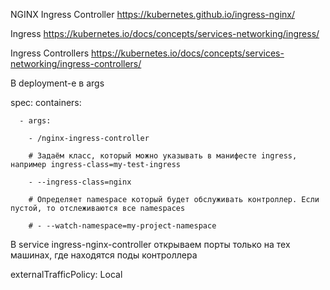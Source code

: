 NGINX Ingress Controller https://kubernetes.github.io/ingress-nginx/

Ingress https://kubernetes.io/docs/concepts/services-networking/ingress/

Ingress Controllers https://kubernetes.io/docs/concepts/services-networking/ingress-controllers/


В deployment-е в args

spec:
      containers:
      
      - args:
      
        - /nginx-ingress-controller
        
        # Задаём класс, который можно указывать в манифесте ingress, например ingress-class=my-test-ingress
        
        - --ingress-class=nginx
        
        # Определяет namespace который будет обслуживать контроллер. Если пустой, то отслеживаются все namespaces
        
        # - --watch-namespace=my-project-namespace

В service ingress-nginx-controller открываем порты только на тех машинах, где находятся  поды контроллера

externalTrafficPolicy: Local
